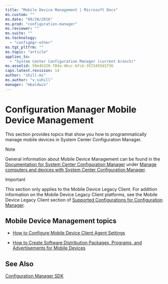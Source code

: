 ```yaml
---
title: "Mobile Device Management | Microsoft Docs"
ms.custom: ""
ms.date: "09/20/2016"
ms.prod: "configuration-manager"
ms.reviewer: ""
ms.suite: ""
ms.technology:
  - "configmgr-other"
ms.tgt_pltfrm: ""
ms.topic: "article"
applies_to:
  - "System Center Configuration Manager (current branch)"
ms.assetid: 59e4b320-704a-4bcc-bfcb-3572455d1f36
caps.latest.revision: 14
author: "shill-ms"
ms.author: "v-suhill"
manager: "mbaldwin"
---
```

# Configuration Manager Mobile Device Management
This section provides topics that show you how to programmatically manage mobile devices in System Center Configuration Manager.  

> [!NOTE]
>  General information about Mobile Device Management can be found in the [Documentation for System Center Configuration Manager](https://technet.microsoft.com/en-us/library/mt346023.aspx) under [Manage computers and devices with System Center Configuration Manager](https://technet.microsoft.com/en-us/library/mt627858.aspx).  

> [!IMPORTANT]
>  This section only applies to the Mobile Device Legacy Client. For addition information on the Mobile Device Legacy Client platforms, see the Mobile Device Legacy Client section of [Supported Configurations for Configuration Manager](http://go.microsoft.com/fwlink/?LinkId=272885).  

## Mobile Device Management topics  

-   [How to Configure Mobile Device Client Agent Settings](../../develop/mdm/how-to-configure-mobile-device-client-agent-settings.md)  

-   [How to Create Software Distribution Packages, Programs, and Advertisements for Mobile Devices](../../develop/mdm/how-to-create-software-distribution-packages-for-mobile-devices.md)  

## See Also  
 [Configuration Manager SDK](../../develop/core/misc/system-center-configuration-manager-sdk.md)
